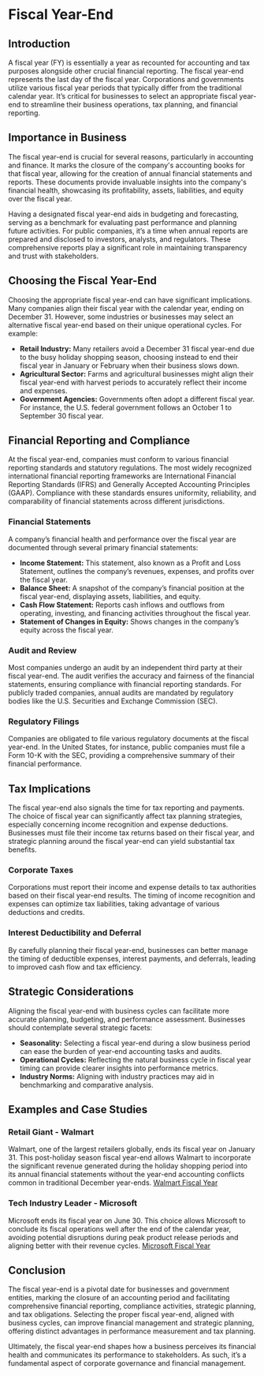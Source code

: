 # Fiscal Year-End

## Introduction
A fiscal year (FY) is essentially a year as recounted for accounting and tax purposes alongside other crucial financial reporting. The fiscal year-end represents the last day of the fiscal year. Corporations and governments utilize various fiscal year periods that typically differ from the traditional calendar year. It’s critical for businesses to select an appropriate fiscal year-end to streamline their business operations, tax planning, and financial reporting.

## Importance in Business
The fiscal year-end is crucial for several reasons, particularly in accounting and finance. It marks the closure of the company's accounting books for that fiscal year, allowing for the creation of annual financial statements and reports. These documents provide invaluable insights into the company's financial health, showcasing its profitability, assets, liabilities, and equity over the fiscal year.

Having a designated fiscal year-end aids in budgeting and forecasting, serving as a benchmark for evaluating past performance and planning future activities. For public companies, it’s a time when annual reports are prepared and disclosed to investors, analysts, and regulators. These comprehensive reports play a significant role in maintaining transparency and trust with stakeholders.

## Choosing the Fiscal Year-End
Choosing the appropriate fiscal year-end can have significant implications. Many companies align their fiscal year with the calendar year, ending on December 31. However, some industries or businesses may select an alternative fiscal year-end based on their unique operational cycles. For example:

* **Retail Industry:** Many retailers avoid a December 31 fiscal year-end due to the busy holiday shopping season, choosing instead to end their fiscal year in January or February when their business slows down.
* **Agricultural Sector:** Farms and agricultural businesses might align their fiscal year-end with harvest periods to accurately reflect their income and expenses.
* **Government Agencies:** Governments often adopt a different fiscal year. For instance, the U.S. federal government follows an October 1 to September 30 fiscal year.

## Financial Reporting and Compliance
At the fiscal year-end, companies must conform to various financial reporting standards and statutory regulations. The most widely recognized international financial reporting frameworks are International Financial Reporting Standards (IFRS) and Generally Accepted Accounting Principles (GAAP). Compliance with these standards ensures uniformity, reliability, and comparability of financial statements across different jurisdictions.

### Financial Statements
A company’s financial health and performance over the fiscal year are documented through several primary financial statements:

* **Income Statement:** This statement, also known as a Profit and Loss Statement, outlines the company’s revenues, expenses, and profits over the fiscal year.
* **Balance Sheet:** A snapshot of the company’s financial position at the fiscal year-end, displaying assets, liabilities, and equity.
* **Cash Flow Statement:** Reports cash inflows and outflows from operating, investing, and financing activities throughout the fiscal year.
* **Statement of Changes in Equity:** Shows changes in the company’s equity across the fiscal year.

### Audit and Review
Most companies undergo an audit by an independent third party at their fiscal year-end. The audit verifies the accuracy and fairness of the financial statements, ensuring compliance with financial reporting standards. For publicly traded companies, annual audits are mandated by regulatory bodies like the U.S. Securities and Exchange Commission (SEC).

### Regulatory Filings
Companies are obligated to file various regulatory documents at the fiscal year-end. In the United States, for instance, public companies must file a Form 10-K with the SEC, providing a comprehensive summary of their financial performance.

## Tax Implications
The fiscal year-end also signals the time for tax reporting and payments. The choice of fiscal year can significantly affect tax planning strategies, especially concerning income recognition and expense deductions. Businesses must file their income tax returns based on their fiscal year, and strategic planning around the fiscal year-end can yield substantial tax benefits.

### Corporate Taxes
Corporations must report their income and expense details to tax authorities based on their fiscal year-end results. The timing of income recognition and expenses can optimize tax liabilities, taking advantage of various deductions and credits.

### Interest Deductibility and Deferral
By carefully planning their fiscal year-end, businesses can better manage the timing of deductible expenses, interest payments, and deferrals, leading to improved cash flow and tax efficiency.

## Strategic Considerations
Aligning the fiscal year-end with business cycles can facilitate more accurate planning, budgeting, and performance assessment. Businesses should contemplate several strategic facets:

* **Seasonality:** Selecting a fiscal year-end during a slow business period can ease the burden of year-end accounting tasks and audits.
* **Operational Cycles:** Reflecting the natural business cycle in fiscal year timing can provide clearer insights into performance metrics.
* **Industry Norms:** Aligning with industry practices may aid in benchmarking and comparative analysis.

## Examples and Case Studies

### Retail Giant - Walmart
Walmart, one of the largest retailers globally, ends its fiscal year on January 31. This post-holiday season fiscal year-end allows Walmart to incorporate the significant revenue generated during the holiday shopping period into its annual financial statements without the year-end accounting conflicts common in traditional December year-ends. [Walmart Fiscal Year](https://corporate.walmart.com)

### Tech Industry Leader - Microsoft
Microsoft ends its fiscal year on June 30. This choice allows Microsoft to conclude its fiscal operations well after the end of the calendar year, avoiding potential disruptions during peak product release periods and aligning better with their revenue cycles. [Microsoft Fiscal Year](https://www.microsoft.com/en-us/investor/sec-filings.aspx)

## Conclusion
The fiscal year-end is a pivotal date for businesses and government entities, marking the closure of an accounting period and facilitating comprehensive financial reporting, compliance activities, strategic planning, and tax obligations. Selecting the proper fiscal year-end, aligned with business cycles, can improve financial management and strategic planning, offering distinct advantages in performance measurement and tax planning.

Ultimately, the fiscal year-end shapes how a business perceives its financial health and communicates its performance to stakeholders. As such, it’s a fundamental aspect of corporate governance and financial management.